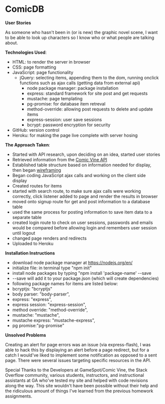 # ComicDB

**User Stories**

As someone who hasn't been in (or is new) the graphic novel scene, I want to be able to look up characters so I know who or what people are talking about.

**Technologies Used**:
+ HTML: to render the server in browser
+ CSS: page formatting
+ JavaScript: page functionality
  + jQuery: selecting items, appending them to the dom, running onclick functions such as ajax calls (getting data from external api)
    + node package manager: package installation
    + express: standard framework for site post and get requests
    + mustache: page templating
    + pg-promise: for database item retreval
    + method-override: allowing post requests to delete and update items
    + express-session: user save sessions 
    + bcrypt: password encryption for security
+ GitHub: version control
+ Heroku: for making the page live complete with server hosing

**The Approach Taken**:
+ Started with API research, upon deciding on an idea, started user stories
+ Retrieved information from the [Comic Vine API](http://comicvine.gamespot.com/api/)
+ Established table structure based on information needed for display, then began [wireframing](http://imgur.com/a/fRhSn)
+ Began coding JavaScript ajax calls and working on the client side display
+ Created routes for items 
 + started with search route, to make sure ajax calls were working correctly, click listener added to page and render the results in browser
 + moved onto signup route for get and post information to a database table
 + used the same process for posting information to save item data to a separate table
 + created login route to check on user sessions, passwords and emails would be compared before allowing login and remembers user session until logout
 + changed page renders and redirects
+ Uploaded to Heroku

**Installation Instructions**
+ download node package manager at https://nodejs.org/en/
+ initialize file: in terminal type "npm init"
+ install node packages by typing "npm install 'package-name' --save
 + --save will add it to your package.json (which will create dependencies)
 + following package names for items are listed below:
  + bcryptjs: "bcryptjs"
  + body parser: "body-parser",
  + express: "express",
  + express session: "express-session",
  + method override: "method-override",
  + mustache: "mustache",
  + mustache express: "mustache-express",
  + pg promise:"pg-promise"

**Unsolved Problems**

Creating an alert for page errors was an issue (via express-flash), I was able to hack this by displaying an alert before a page redirect, but for a catch I would've liked to implement some notification as opposed to a sent page. There were several issues targeting specific resources in the API.


Special Thanks to the Developers at GameSpot/Comic Vine, the Stack Overflow community, various students, instructors, and instructional assistants at GA who've tested my site and helped with code revisions along the way. This site wouldn't have been possible without their help and the ridiculous amount of things I've learned from the previous homework assignments.


